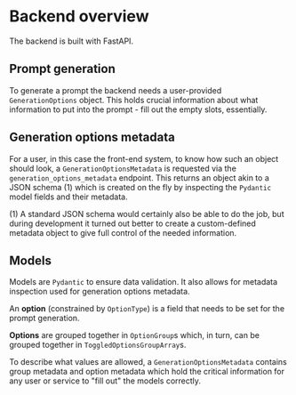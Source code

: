 # Backend overview

The backend is built with FastAPI.

## Prompt generation
To generate a prompt the backend needs a user-provided `GenerationOptions` object. This holds crucial information about what information to put into the prompt - fill out the empty slots, essentially.

## Generation options metadata
For a user, in this case the front-end system, to know how such an object should look, a `GenerationOptionsMetadata` is requested via the `generation_options_metadata` endpoint. This returns an object akin to a JSON schema (1) which is created on the fly by inspecting the `Pydantic` model fields and their metadata.

(1) A standard JSON schema would certainly also be able to do the job, but during development it turned out better to create a custom-defined metadata object to give full control of the needed information.

## Models
Models are `Pydantic` to ensure data validation. It also allows for metadata inspection used for generation options metadata.

An **option** (constrained by `OptionType`) is a field that needs to be set for the prompt generation.

**Options** are grouped together in `OptionGroup`s which, in turn, can be grouped together in `ToggledOptionsGroupArray`s.

To describe what values are allowed, a `GenerationOptionsMetadata` contains group metadata and option metadata which hold the critical information for any user or service to "fill out" the models correctly.